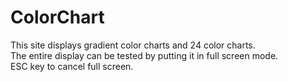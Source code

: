 # ColorChart

This site displays gradient color charts and 24 color charts.  
The entire display can be tested by putting it in full screen mode.  
ESC key to cancel full screen.